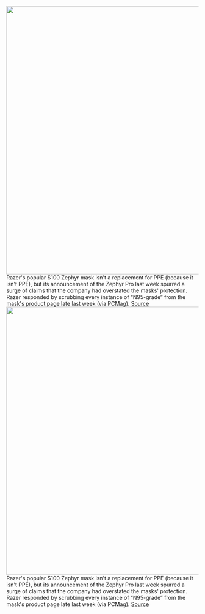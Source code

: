 <img src='https://cdn.vox-cdn.com/thumbor/VSI32nIno_HZ6yEl4P4SoTZ-72Y=/0x0:2040x1360/1200x800/filters:focal(857x517:1183x843)/cdn.vox-cdn.com/uploads/chorus_image/image/70371034/zephyrprofronthero.0.jpg' width='700px' /><br/>
Razer's popular $100 Zephyr mask isn't a replacement for PPE (because it isn't PPE), but its announcement of the Zephyr Pro last week spurred a surge of claims that the company had overstated the masks' protection. Razer responded by scrubbing every instance of “N95-grade” from the mask's product page late last week (via PCMag).
<a href='https://www.theverge.com/2022/1/10/22876303/razer-zephyr-mask-n95-grade-air-purifier-change-marketing'> Source <a/><img src='https://cdn.vox-cdn.com/thumbor/VSI32nIno_HZ6yEl4P4SoTZ-72Y=/0x0:2040x1360/1200x800/filters:focal(857x517:1183x843)/cdn.vox-cdn.com/uploads/chorus_image/image/70371034/zephyrprofronthero.0.jpg' width='700px' /><br/>
Razer's popular $100 Zephyr mask isn't a replacement for PPE (because it isn't PPE), but its announcement of the Zephyr Pro last week spurred a surge of claims that the company had overstated the masks' protection. Razer responded by scrubbing every instance of “N95-grade” from the mask's product page late last week (via PCMag).
<a href='https://www.theverge.com/2022/1/10/22876303/razer-zephyr-mask-n95-grade-air-purifier-change-marketing'> Source <a/>